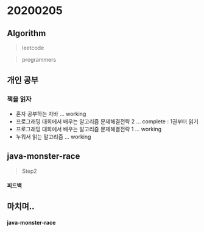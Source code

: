 # 20200205

## Algorithm
> leetcode

> programmers


## 개인 공부

### 책을 읽자
- 혼자 공부하는 자바 ... working
- 프로그래밍 대회에서 배우는 알고리즘 문제해결전략 2 ... complete : 1권부터 읽기
- 프로그래밍 대회에서 배우는 알고리즘 문제해결전략 1 ... working
- 누워서 읽는 알고리즘 ... working


## java-monster-race 

> Step2 

#### 피드백

## 마치며.. 

#### java-monster-race 